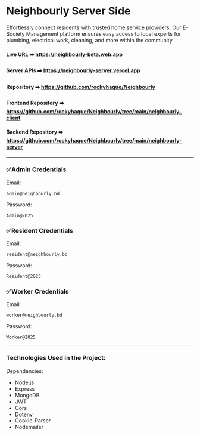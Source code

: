 # Neighbourly Server Side

Effortlessly connect residents with trusted home service providers. Our E-Society Management platform ensures easy access to local experts for plumbing, electrical work, cleaning, and more within the community.



#### Live URL ➡️ https://neighbourly-beta.web.app

#### Server APIs ➡️ https://neighbourly-server.vercel.app

#### Repository ➡️ https://github.com/rockyhaque/Neighbourly

#### Frontend Repository ➡️ https://github.com/rockyhaque/Neighbourly/tree/main/neighbourly-client

#### Backend Repository ➡️ https://github.com/rockyhaque/Neighbourly/tree/main/neighbourly-server

<hr>

### ✅Admin Credentials

Email: 
```
admin@neighbourly.bd
```

Password: 
```
Admin@2025
```

### ✅Resident Credentials

Email: 
```
resident@neighbourly.bd
```

Password: 
```
Resident@2025
```

### ✅Worker Credentials

Email: 
```
worker@neighbourly.bd
```

Password: 
```
Worker@2025
```
<hr>

### Technologies Used in the Project:

Dependencies:
- Node.js 
- Express 
- MongoDB 
- JWT 
- Cors 
- Dotenv 
- Cookie-Parser
- Nodemailer 


